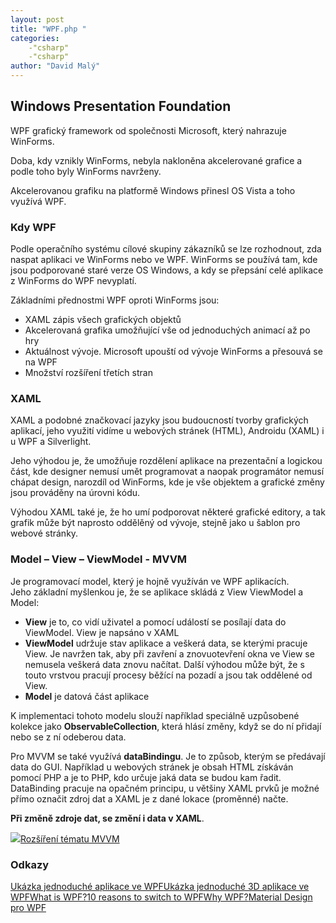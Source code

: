 ```yaml
---
layout: post
title: "WPF.php "
categories:
    -"csharp"
    -"csharp"
author: "David Malý"
--- 
```



## Windows Presentation Foundation


WPF grafický framework od společnosti Microsoft, který nahrazuje WinForms.



Doba, kdy vznikly WinForms, nebyla nakloněna akcelerované grafice a podle toho byly WinForms navrženy.



Akcelerovanou grafiku na platformě Windows přinesl OS Vista a toho využívá WPF.


### Kdy WPF


Podle operačního systému cílové skupiny zákazníků se lze rozhodnout, zda naspat aplikaci ve WinForms nebo ve WPF. WinForms se používá tam, kde jsou podporované staré verze OS Windows, a kdy se přepsání celé aplikace z WinForms do WPF nevyplatí.



Základními přednostmi WPF oproti WinForms jsou:


- XAML zápis všech grafických objektů
- Akcelerovaná grafika umožňující vše od jednoduchých animací až po hry
- Aktuálnost vývoje. Microsoft upouští od vývoje WinForms a přesouvá se na WPF
- Množství rozšíření třetích stran


### XAML


XAML a podobné značkovací jazyky jsou budoucností tvorby grafických aplikací, jeho využití vidíme u webových stránek (HTML), Androidu (XAML) i u WPF a Silverlight.




Jeho výhodou je, že umožňuje rozdělení aplikace na prezentační a logickou část, kde designer nemusí umět programovat a naopak programátor nemusí chápat design, narozdíl od WinForms, kde je vše objektem a grafické změny jsou prováděny na úrovni kódu.



Výhodou XAML také je, že ho umí podporovat některé grafické editory, a tak grafik může být naprosto oddělěný od vývoje, stejně jako u šablon pro webové stránky.


### Model – View – ViewModel - MVVM


Je programovací model, který je hojně využíván ve WPF aplikacích.
<br>Jeho základní myšlenkou je, že se aplikace skládá z View ViewModel a Model:


- **View** je to, co vidí uživatel a pomocí událostí se posílají data do ViewModel. View je napsáno v XAML
- **ViewModel** udržuje stav aplikace a veškerá data, se kterými pracuje View. Je navržen tak, aby při zavření a znovuotevření okna ve View se nemusela veškerá data znovu načítat. Další výhodou může být, že s touto vrstvou pracují procesy běžící na pozadí a jsou tak oddělené od View.
- **Model** je datová část aplikace



K implementaci tohoto modelu slouží například speciálně uzpůsobené kolekce jako **ObservableCollection**, která hlásí změny, když se do ní přidají nebo se z ní odeberou data.



Pro MVVM se také využívá **dataBindingu**. Je to způsob, kterým se předávají data do GUI. Například u webových stránek je obsah HTML získáván pomocí PHP a je to PHP, kdo určuje jaká data se budou kam řadit. DataBinding pracuje na opačném principu, u většiny XAML prvků je možné přímo označit zdroj dat a XAML je z dané lokace (proměnné) načte.

**Při změně zdroje dat, se změní i data v XAML**.

![](images/MVVM.png)[Rozšíření tématu MVVM](http://www.dotnetportal.cz/clanek/4994/MVVM-Model-View-ViewModel)


### Odkazy

[Ukázka jednoduché aplikace ve WPF](attachment/Wpf.zip)[Ukázka jednoduché 3D aplikace ve WPF](attachment/Wpf3D.zip)[What is WPF?](http://www.wpf-tutorial.com/about-wpf/what-is-wpf/)[10 reasons to switch to WPF](https://dzone.com/articles/10-reasons-switch-wpf)[Why WPF?](http://www.codemag.com/article/0911031)[Material Design pro WPF](http://materialdesigninxaml.net/#getStarted)